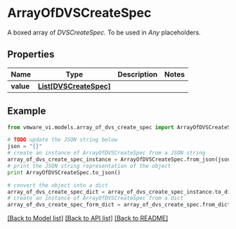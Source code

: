 # ArrayOfDVSCreateSpec

A boxed array of *DVSCreateSpec*. To be used in *Any* placeholders. 

## Properties
Name | Type | Description | Notes
------------ | ------------- | ------------- | -------------
**value** | [**List[DVSCreateSpec]**](DVSCreateSpec.md) |  | 

## Example

```python
from vmware_vi.models.array_of_dvs_create_spec import ArrayOfDVSCreateSpec

# TODO update the JSON string below
json = "{}"
# create an instance of ArrayOfDVSCreateSpec from a JSON string
array_of_dvs_create_spec_instance = ArrayOfDVSCreateSpec.from_json(json)
# print the JSON string representation of the object
print ArrayOfDVSCreateSpec.to_json()

# convert the object into a dict
array_of_dvs_create_spec_dict = array_of_dvs_create_spec_instance.to_dict()
# create an instance of ArrayOfDVSCreateSpec from a dict
array_of_dvs_create_spec_form_dict = array_of_dvs_create_spec.from_dict(array_of_dvs_create_spec_dict)
```
[[Back to Model list]](../README.md#documentation-for-models) [[Back to API list]](../README.md#documentation-for-api-endpoints) [[Back to README]](../README.md)


